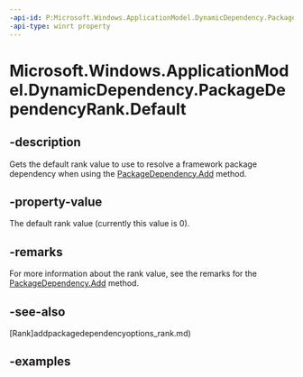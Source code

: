 ```yaml
---
-api-id: P:Microsoft.Windows.ApplicationModel.DynamicDependency.PackageDependencyRank.Default
-api-type: winrt property
---
```


# Microsoft.Windows.ApplicationModel.DynamicDependency.PackageDependencyRank.Default

<!--
public static int Default { get; }
-->


## -description

Gets the default rank value to use to resolve a framework package dependency when using the [PackageDependency.Add](packagedependency_add_1022868492.md) method.

## -property-value

The default rank value (currently this value is 0).

## -remarks

For more information about the rank value, see the remarks for the [PackageDependency.Add](packagedependency_add_1022868492.md) method.

## -see-also

[Rank]addpackagedependencyoptions_rank.md)

## -examples
